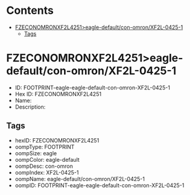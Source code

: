 



Contents
========

* [FZECONOMRONXF2L4251>eagle-default/con-omron/XF2L-0425-1](#fzeconomronxf2l4251eagle-defaultcon-omronxf2l-0425-1)
	* [Tags](#tags)

# FZECONOMRONXF2L4251>eagle-default/con-omron/XF2L-0425-1

- ID: FOOTPRINT-eagle-eagle-default-con-omron-XF2L-0425-1
- Hex ID: FZECONOMRONXF2L4251
- Name: 
- Description: 

## Tags

- hexID: FZECONOMRONXF2L4251
- oompType: FOOTPRINT
- oompSize: eagle
- oompColor: eagle-default
- oompDesc: con-omron
- oompIndex: XF2L-0425-1
- oompName: eagle-default/con-omron/XF2L-0425-1
- oompID: FOOTPRINT-eagle-eagle-default-con-omron-XF2L-0425-1
